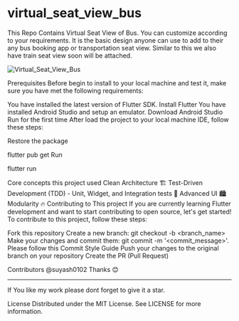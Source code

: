 # virtual_seat_view_bus

This Repo Contains Virtual Seat View of Bus. You can customize according to your requirements. It is the basic design anyone can use to add to their any bus booking app or transportation seat view. Similar to this we also have train seat view soon will be attached.

![Virtual_Seat_View_Bus](https://user-images.githubusercontent.com/59247598/111995012-77425080-8b3e-11eb-80b1-7f50c6746b2f.gif)


Prerequisites
Before begin to install to your local machine and test it, make sure you have met the following requirements:

You have installed the latest version of Flutter SDK. Install Flutter
You have installed Android Studio and setup an emulator. Download Android Studio
Run for the first time
After load the project to your local machine IDE, follow these steps:

Restore the package

flutter pub get
Run

flutter run


Core concepts this project used
Clean Architecture 🏗️
Test-Driven Development (TDD) - Unit, Widget, and Integration tests 🧪
Advanced UI 🏙️
Modularity
🔥 Contributing to This project
If you are currently learning Flutter development and want to start contributing to open source, let's get started! To contribute to this project, follow these steps:

Fork this repository
Create a new branch: git checkout -b <branch_name>
Make your changes and commit them: git commit -m '<commit_message>'. Please follow this Commit Style Guide
Push your changes to the original branch on your repository
Create the PR (Pull Request)

Contributors
@suyash0102
Thanks 😊
*******

If You like my work please dont forget to give it a star.

License
Distributed under the MIT License. See LICENSE for more information.
